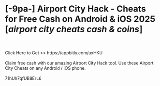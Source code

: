 # [-9pa-] Airport City Hack - Cheats for Free Cash on Android & iOS 2025 [*airport city cheats cash & coins*]
<br>
<br>Click Here to Get >> https://appbitly.com/uxHKU

<br>
<br>Claim free cash with our amazing Airport City Hack tool. Use these Airport City Cheats on any Android / iOS phone.
<br>
<br>71hUh7qfUB8ErL6

